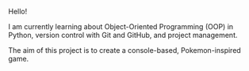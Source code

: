 
Hello!

I am currently learning about Object-Oriented Programming (OOP) in Python, version control with Git and GitHub, and project management. 

The aim of this project is to create a console-based, Pokemon-inspired game.
